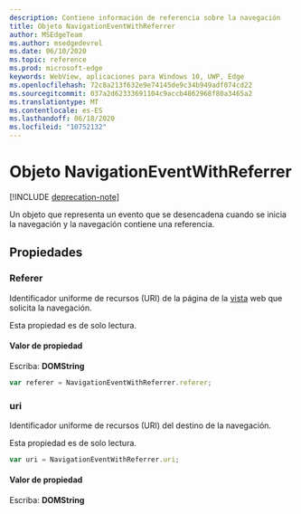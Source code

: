 ```yaml
---
description: Contiene información de referencia sobre la navegación
title: Objeto NavigationEventWithReferrer
author: MSEdgeTeam
ms.author: msedgedevrel
ms.date: 06/10/2020
ms.topic: reference
ms.prod: microsoft-edge
keywords: WebView, aplicaciones para Windows 10, UWP, Edge
ms.openlocfilehash: 72c8a213f632e9e74145de9c34b949adf074cd22
ms.sourcegitcommit: 037a2d62333691104c9accb4862968f80a3465a2
ms.translationtype: MT
ms.contentlocale: es-ES
ms.lasthandoff: 06/18/2020
ms.locfileid: "10752132"
---
```

# Objeto NavigationEventWithReferrer  

[!INCLUDE [deprecation-note](../includes/deprecation-note.md)]  

Un objeto que representa un evento que se desencadena cuando se inicia la navegación y la navegación contiene una referencia.  

## Propiedades  

### Referer

Identificador uniforme de recursos (URI) de la página de la [vista](../webview.md) web que solicita la navegación.  

Esta propiedad es de solo lectura.  

#### Valor de propiedad  

Escriba: **DOMString**  

```javascript
var referer = NavigationEventWithReferrer.referer;
```  

### uri  

Identificador uniforme de recursos (URI) del destino de la navegación.  

Esta propiedad es de solo lectura.  

```javascript
var uri = NavigationEventWithReferrer.uri;
```  

#### Valor de propiedad  

Escriba: **DOMString**  
